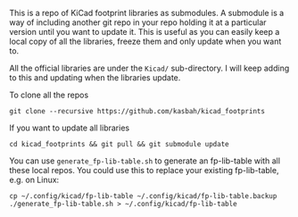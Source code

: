 This is a repo of KiCad footprint libraries as submodules. A submodule is a way of including another git repo in your repo holding it at a particular version until you want to update it. This is useful as you can easily keep a local copy of all the libraries, freeze them and only update when you want to. 

All the official libraries are under the `Kicad/` sub-directory. I will keep adding to this and updating when the libraries update.

To clone all the repos 

    git clone --recursive https://github.com/kasbah/kicad_footprints

If you want to update all libraries 

    cd kicad_footprints && git pull && git submodule update 

You can use `generate_fp-lib-table.sh` to generate an fp-lib-table with all
these local repos. You could use this to replace your existing fp-lib-table, e.g. on Linux:
    
    cp ~/.config/kicad/fp-lib-table ~/.config/kicad/fp-lib-table.backup
    ./generate_fp-lib-table.sh > ~/.config/kicad/fp-lib-table


